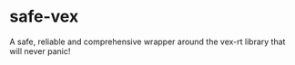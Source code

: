 # safe-vex
 A safe, reliable and comprehensive wrapper around the vex-rt library that will never panic!
